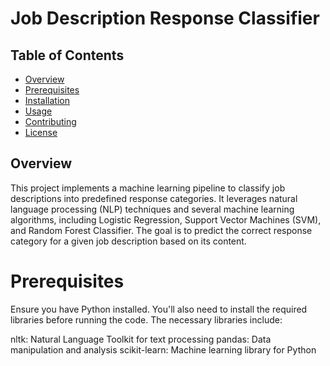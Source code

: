 #  Job Description Response Classifier

## Table of Contents
- [Overview](#overview)
- [Prerequisites](#prerequisites)
- [Installation](#installation)
- [Usage](#usage)
- [Contributing](#contributing)
- [License](#license)


## Overview

This project implements a machine learning pipeline to classify job descriptions into predefined response categories. It leverages natural language processing (NLP) techniques and several machine learning algorithms, including Logistic Regression, Support Vector Machines (SVM), and Random Forest Classifier. The goal is to predict the correct response category for a given job description based on its content.


# Prerequisites
Ensure you have Python installed. You'll also need to install the required libraries before running the code. The necessary libraries include:

nltk: Natural Language Toolkit for text processing
pandas: Data manipulation and analysis
scikit-learn: Machine learning library for Python




